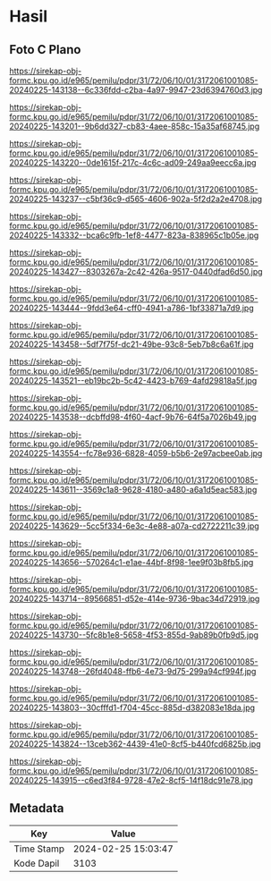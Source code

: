 # Hasil

## Foto C Plano

https://sirekap-obj-formc.kpu.go.id/e965/pemilu/pdpr/31/72/06/10/01/3172061001085-20240225-143138--6c336fdd-c2ba-4a97-9947-23d6394760d3.jpg

https://sirekap-obj-formc.kpu.go.id/e965/pemilu/pdpr/31/72/06/10/01/3172061001085-20240225-143201--9b6dd327-cb83-4aee-858c-15a35af68745.jpg

https://sirekap-obj-formc.kpu.go.id/e965/pemilu/pdpr/31/72/06/10/01/3172061001085-20240225-143220--0de1615f-217c-4c6c-ad09-249aa9eecc6a.jpg

https://sirekap-obj-formc.kpu.go.id/e965/pemilu/pdpr/31/72/06/10/01/3172061001085-20240225-143237--c5bf36c9-d565-4606-902a-5f2d2a2e4708.jpg

https://sirekap-obj-formc.kpu.go.id/e965/pemilu/pdpr/31/72/06/10/01/3172061001085-20240225-143332--bca6c9fb-1ef8-4477-823a-838965c1b05e.jpg

https://sirekap-obj-formc.kpu.go.id/e965/pemilu/pdpr/31/72/06/10/01/3172061001085-20240225-143427--8303267a-2c42-426a-9517-0440dfad6d50.jpg

https://sirekap-obj-formc.kpu.go.id/e965/pemilu/pdpr/31/72/06/10/01/3172061001085-20240225-143444--9fdd3e64-cff0-4941-a786-1bf33871a7d9.jpg

https://sirekap-obj-formc.kpu.go.id/e965/pemilu/pdpr/31/72/06/10/01/3172061001085-20240225-143458--5df7f75f-dc21-49be-93c8-5eb7b8c6a61f.jpg

https://sirekap-obj-formc.kpu.go.id/e965/pemilu/pdpr/31/72/06/10/01/3172061001085-20240225-143521--eb19bc2b-5c42-4423-b769-4afd29818a5f.jpg

https://sirekap-obj-formc.kpu.go.id/e965/pemilu/pdpr/31/72/06/10/01/3172061001085-20240225-143538--dcbffd98-4f60-4acf-9b76-64f5a7026b49.jpg

https://sirekap-obj-formc.kpu.go.id/e965/pemilu/pdpr/31/72/06/10/01/3172061001085-20240225-143554--fc78e936-6828-4059-b5b6-2e97acbee0ab.jpg

https://sirekap-obj-formc.kpu.go.id/e965/pemilu/pdpr/31/72/06/10/01/3172061001085-20240225-143611--3569c1a8-9628-4180-a480-a6a1d5eac583.jpg

https://sirekap-obj-formc.kpu.go.id/e965/pemilu/pdpr/31/72/06/10/01/3172061001085-20240225-143629--5cc5f334-6e3c-4e88-a07a-cd2722211c39.jpg

https://sirekap-obj-formc.kpu.go.id/e965/pemilu/pdpr/31/72/06/10/01/3172061001085-20240225-143656--570264c1-e1ae-44bf-8f98-1ee9f03b8fb5.jpg

https://sirekap-obj-formc.kpu.go.id/e965/pemilu/pdpr/31/72/06/10/01/3172061001085-20240225-143714--89566851-d52e-414e-9736-9bac34d72919.jpg

https://sirekap-obj-formc.kpu.go.id/e965/pemilu/pdpr/31/72/06/10/01/3172061001085-20240225-143730--5fc8b1e8-5658-4f53-855d-9ab89b0fb9d5.jpg

https://sirekap-obj-formc.kpu.go.id/e965/pemilu/pdpr/31/72/06/10/01/3172061001085-20240225-143748--26fd4048-ffb6-4e73-9d75-299a94cf994f.jpg

https://sirekap-obj-formc.kpu.go.id/e965/pemilu/pdpr/31/72/06/10/01/3172061001085-20240225-143803--30cfffd1-f704-45cc-885d-d382083e18da.jpg

https://sirekap-obj-formc.kpu.go.id/e965/pemilu/pdpr/31/72/06/10/01/3172061001085-20240225-143824--13ceb362-4439-41e0-8cf5-b440fcd6825b.jpg

https://sirekap-obj-formc.kpu.go.id/e965/pemilu/pdpr/31/72/06/10/01/3172061001085-20240225-143915--c6ed3f84-9728-47e2-8cf5-14f18dc91e78.jpg


## Metadata

| Key        | Value               |
| ---------- | ------------------- |
| Time Stamp | 2024-02-25 15:03:47 |
| Kode Dapil | 3103                |



